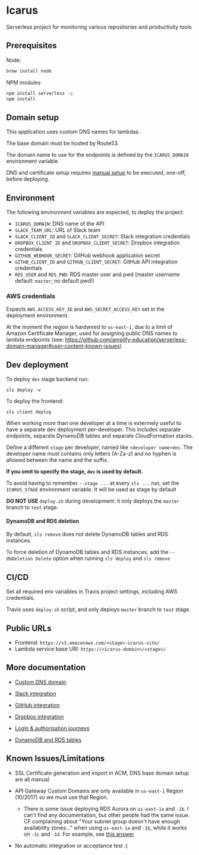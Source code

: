# Icarus

Serverless project for monitoring various repositories and productivity tools

## Prerequisites

Node:

```bash
brew install node
```

NPM modules

```bash
npm install serverless -g
npm install
```

## Domain setup

This application uses custom DNS names for lambdas.

The base domain must be hosted by Route53.

The domain name to use for the endpoints is defined by the `ICARUS_DOMAIN` environment variable.

DNS and certificate setup requires [manual setup](./custom_domain.md) to be executed, one-off, before deploying.

## Environment

The following environment variables are expected, to deploy the project:

* `ICARUS_DOMAIN`: DNS name of the API
* `SLACK_TEAM_URL`: URL of Slack team
* `SLACK_CLIENT_ID` and `SLACK_CLIENT_SECRET`: Slack integration credentials
* `DROPBOX_CLIENT_ID` and `DROPBOX_CLIENT_SECRET`: Dropbox integration credentials
* `GITHUB_WEBHOOK_SECRET`: GitHub webhook application secret
* `GITHB_CLIENT_ID` and `GITHUB_CLIENT_SECRET`: GitHub API integration credentials
* `RDS_USER` and `RDS_PWD`: RDS master user and pwd (master username default: `master`; no default pwd!)
### AWS credentials

Expects `AWS_ACCESS_KEY_ID` and `AWS_SECRET_ACCESS_KEY` set in the deployment environment.

At the moment the region is hardwired to `us-east-1`, due to a limit of Amazon Certificate Manager,
used for assigning public DNS names to lambda endpoints
(see: https://github.com/amplify-education/serverless-domain-manager#user-content-known-issues)

## Dev deployment

To deploy `dev` stage backend run:

```
sls deploy -v
```

To deploy the frontend:

```
sls client deploy
```

When working more than one developer at a time is extermely useful to have a separate dev deployment per-developer.
This includes separate endpoints, separate DynamoDB tables and separate CloudFormation stacks.

Define a different `stage` per developer, named like `<developer name>dev`. 
The developer name must contains only letters (A-Za-z) and no hyphen is allowed between the name and the suffix.

**If you omit to specify the stage, `dev` is used by default.**

To avoid having to remember `--stage ...` at every `sls ...` run, set the `ICARUS_STAGE` environment variable.
It will be used as stage by default

**DO NOT USE** `deploy.sh` during development: it only deploys the `master` branch to `test` stage. 


#### DynamoDB and RDS deletion

By default, `sls remove` does not delete DynamoDB tables and RDS instances.

To force deletion of DynamoDB tables and RDS instances, add the `--dbDeletion Delete` option when running `sls deploy` and `sls remove`


## CI/CD

Set all required env variables in Travis project settings, including AWS credentials.

Travis uses `deploy.sh` script, and only deploys `master` branch to `test` stage.


## Public URLs

* Frontend: `https://s3.amazonaws.com/<stage>-icarus-site/`
* Lambda service base URI: `https://<icarus-domain>/<stage>/`

## More documentation

* [Custom DNS domain](./docs/custom_domain.md)

* [Slack integration](./docs/slack_integration.md)
* [GitHub integration](./docs/github_integration.md)
* [Dropbox integration](./docs/dropbox_integration.md)


* [Login & authorisation journeys](./docs/login_journeys.md)
* [DynamoDB and RDS tables](./docs/tables.md)


## Known Issues/Limitations

* SSL Certificate generation and import in ACM, DNS base domain setup are all manual.
* API Gateway Custom Domains are only available in `us-east-1` Region (10/2017) so we must use that Region.
    * There is some issue deploying RDS Aurora on `us-east-1a` and `-1b`. I can't find any documentation, but other people had the same issue. CF complaining about "Your subnet group doesn't have enough availability zones..." when using `us-east-1a` and `-1b`, while it works on `-1c` and `-1d`. For example, see [this answer](https://stackoverflow.com/questions/44924723/creation-rds-aurora-cluster-via-cloudformation#answer-45340611)

* No automatic integration or acceptance test :(
